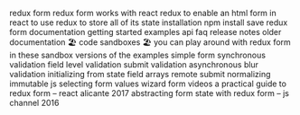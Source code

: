 redux form redux form works with react redux to enable an html form in react to use redux to store all of its state installation npm install save redux form documentation getting started examples api faq release notes older documentation 🏖 code sandboxes 🏖 you can play around with redux form in these sandbox versions of the examples simple form synchronous validation field level validation submit validation asynchronous blur validation initializing from state field arrays remote submit normalizing immutable js selecting form values wizard form videos a practical guide to redux form – react alicante 2017 abstracting form state with redux form – js channel 2016